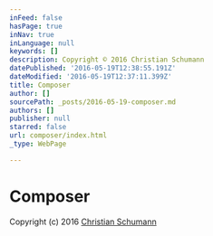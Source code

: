 ```yaml
---
inFeed: false
hasPage: true
inNav: true
inLanguage: null
keywords: []
description: Copyright © 2016 Christian Schumann
datePublished: '2016-05-19T12:38:55.191Z'
dateModified: '2016-05-19T12:37:11.399Z'
title: Composer
author: []
sourcePath: _posts/2016-05-19-composer.md
authors: []
publisher: null
starred: false
url: composer/index.html
_type: WebPage

---
```

# Composer

Copyright (c) 2016 [Christian Schumann][0]

[0]: https://thegrid.ai/christian-schumann/